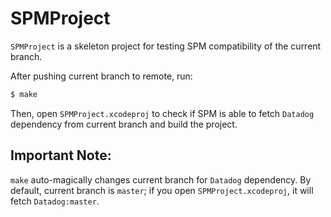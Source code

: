 # SPMProject

`SPMProject` is a skeleton project for testing SPM compatibility of the current branch.

After pushing current branch to remote, run:
```bash
$ make
```
Then, open `SPMProject.xcodeproj` to check if SPM is able to fetch `Datadog` dependency from current branch and build the project.

## Important Note:

`make` auto-magically changes current branch for `Datadog` dependency. 
By default, current branch is `master`; if you open `SPMProject.xcodeproj`, it will fetch `Datadog:master`.
